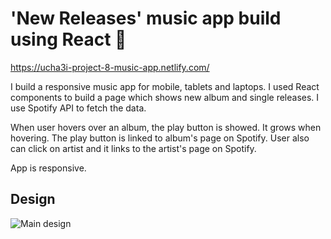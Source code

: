 # 'New Releases' music app build using React 🎨

https://ucha3i-project-8-music-app.netlify.com/

I build a responsive music app for mobile, tablets and laptops. I used React components to build a page which shows new album and single releases. I use Spotify API to fetch the data.

When user hovers over an album, the play button is showed. It grows when hovering. The play button is linked to album's page on Spotify. User also can click on artist and it links to the artist's page on Spotify.

App is responsive. 


## Design

![Main design](https://i.imgur.com/CZyMdDz.png)
